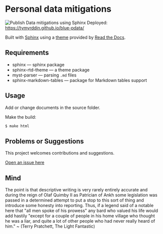 # Personal data mitigations

![Publish Data mitigations using Sphinx](https://github.com/tymyrddin/blue-pdata/workflows/Publish%20Data%20mitigations%20using%20Sphinx/badge.svg?branch=main)
 Deployed: https://tymyrddin.github.io/blue-pdata/

Built with [Sphinx](https://www.sphinx-doc.org) using a [theme](https://github.com/readthedocs/sphinx_rtd_theme) provided
by [Read the Docs](https://readthedocs.org/).

## Requirements

* sphinx — sphinx package
* sphinx-rtd-theme — a theme package
* myst-parser — parsing `.md` files
* sphinx-markdown-tables — package for Markdown tables support

## Usage

Add or change documents in the source folder.

Make the build:
```bash
$ make html
```

## Problems or Suggestions

This project welcomes contributions and suggestions. 

[Open an issue here](https://github.com/tymyrddin/blue-pdata/issues)

## Mind

The point is that descriptive writing is very rarely entirely accurate and during the reign of Olaf Quimby II as Patrician of Ankh some legislation was passed in a determined attempt to put a stop to this sort of thing and introduce some honesty into reporting. Thus, if a legend said of a notable here that "all men spoke of his prowess" any bard who valued his life would add hastily "except for a couple of people in his home village who thought he was a liar, and quite a lot of other people who had never really heard of him." ~ (Terry Pratchett, The Light Fantastic)
